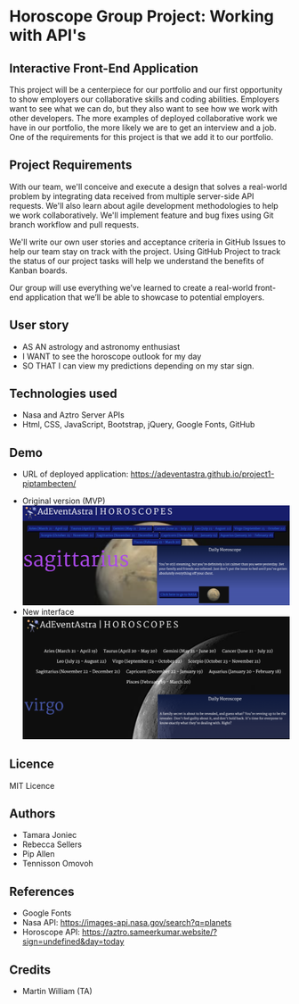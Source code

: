 # Horoscope Group Project: Working with API's

## Interactive Front-End Application
This project will be a centerpiece for our portfolio and our first opportunity to show employers our collaborative skills and coding abilities. Employers want to see what we can do, but they also want to see how we work with other developers. The more examples of deployed collaborative work we have in our portfolio, the more likely we are to get an interview and a job. One of the requirements for this project is that we add it to our portfolio.

## Project Requirements
With our team, we'll conceive and execute a design that solves a real-world problem by integrating data received from multiple server-side API requests. We'll also learn about agile development methodologies to help we work collaboratively. We'll implement feature and bug fixes using Git branch workflow and pull requests.

We'll write our own user stories and acceptance criteria in GitHub Issues to help our team stay on track with the project. Using GitHub Project to track the status of our project tasks will help we understand the benefits of Kanban boards.

Our group will use everything we’ve learned to create a real-world front-end application that we’ll be able to showcase to potential employers.

## User story 
* AS AN astrology and astronomy enthusiast
* I WANT to see the horoscope outlook for my day
* SO THAT I can view my predictions depending on my star sign.


## Technologies used

* Nasa and Aztro Server APIs
* Html, CSS, JavaScript, Bootstrap, jQuery, Google Fonts, GitHub

## Demo
* URL of deployed application:
https://adeventastra.github.io/project1-piptambecten/
<!-- screenshot and URL -->
* Original version (MVP)
![Screenshot of website.](images/Screenshot.png "The webpage includes a navigation bar, a header image, and cards with text. There is an description section and a button to nasa webpage.")    
* New interface
![Screenshot of website.](images/new-screenshot.png "The webpage includes a navigation bar, a header image, and cards with text. There is an description section and a button to nasa webpage.")    


## Licence
MIT Licence

## Authors
* Tamara Joniec
* Rebecca Sellers
* Pip Allen
* Tennisson Omovoh

## References
* Google Fonts
* Nasa API: https://images-api.nasa.gov/search?q=planets
* Horoscope API: https://aztro.sameerkumar.website/?sign=undefined&day=today

## Credits
* Martin William (TA)
